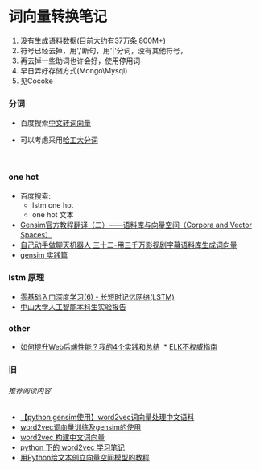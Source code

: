 # 词向量转换笔记

1. 没有生成语料数据(目前大约有37万条,800M+)
2. 符号已经去掉，用','断句，用'|'分词，没有其他符号，
2. 再去掉一些助词也许会好，使用停用词
2. 早日弄好存储方式(Mongo\Mysql)
3. 见Cocoke

### 分词 
* 百度搜索[中文转词向量](https://www.baidu.com/s?ie=utf-8&f=8&rsv_bp=1&tn=baidu&wd=%E4%B8%AD%E6%96%87%E8%BD%AC%E8%AF%8D%E5%90%91%E9%87%8F&oq=one%2520hot&rsv_pq=9cebe5940000a5ec&rsv_t=3450Oh1UM%2B%2BJVDFVRzXtYnoWYFJht0dIQki3NiRNmOSQIihQ09sZLecwhmc&rqlang=cn&rsv_enter=1&inputT=59848&rsv_sug3=29&rsv_sug1=18&rsv_sug7=100&rsv_sug2=0&rsv_sug4=59849)

* 可以考虑采用[哈工大分词](http://www.ltp-cloud.com/)

  
### one hot
  - 百度搜索:
    - lstm one hot
    - one hot 文本
  - [Gensim官方教程翻译（二）——语料库与向量空间（Corpora and Vector Spaces）](http://blog.csdn.net/questionfish/article/details/46739207)
  - [自己动手做聊天机器人 三十二-用三千万影视剧字幕语料库生成词向量](http://www.shareditor.com/blogshow/?blogId=115)
  - [gensim 实践篇](http://blog.csdn.net/zhangxb35/article/details/73333633)

### lstm 原理
  * [零基础入门深度学习(6) - 长短时记忆网络(LSTM)](https://www.zybuluo.com/hanbingtao/note/581764)
  * [中山大学人工智能本科生实验报告](http://note.youdao.com/share/?id=ff6c30ad25d01bf2a59d02b52ece7133&type=note#/)
  


### other
  * [如何提升Web后端性能？我的4个实践和总结](https://mp.weixin.qq.com/s?__biz=MzIwMzg1ODcwMw==&mid=2247486314&amp;idx=1&amp;sn=5d101f09e7a2c0dec3f7ea787d5620dd&source=41#wechat_redirect)
  * [ELK不权威指南](https://zhuanlan.zhihu.com/p/22400290)
  
  
  
  
### 旧


###### 推荐阅读内容



- [【python gensim使用】word2vec词向量处理中文语料](http://blog.csdn.net/churximi/article/details/51472300)
- [word2vec词向量训练及gensim的使用](http://blog.csdn.net/zl_best/article/details/53433072)
- [word2vec 构建中文词向量](http://www.cnblogs.com/Newsteinwell/p/6034747.html)
- [python 下的 word2vec 学习笔记](http://blog.csdn.net/jerr__y/article/details/52967351)
- [用Python给文本创立向量空间模型的教程](http://www.jb51.net/article/64695.htm)
 
 
